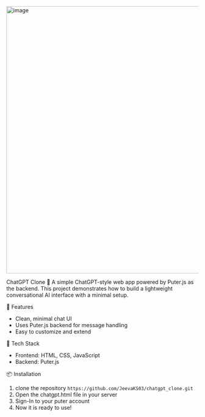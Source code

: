 
<img width="1400" height="700" alt="image" src="https://github.com/user-attachments/assets/8f1aa715-54e6-4524-942a-1f3c65ddb903" />

ChatGPT Clone 🤖
A simple ChatGPT-style web app powered by Puter.js as the backend.
This project demonstrates how to build a lightweight conversational AI interface with a minimal setup.

🚀 Features
- Clean, minimal chat UI
- Uses Puter.js backend for message handling
- Easy to customize and extend

🧩 Tech Stack
- Frontend: HTML, CSS, JavaScript
- Backend: Puter.js

📦 Installation
1. clone the repository `https://github.com/JeevaKS03/chatgpt_clone.git`
2. Open the chatgpt.html file in your server
3. Sign-In to your puter account
4. Now it is ready to use!
